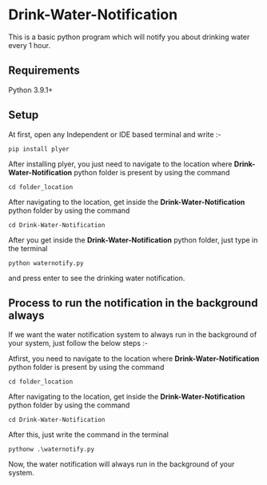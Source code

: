 # Drink-Water-Notification
This is a basic python program which will notify you about drinking water every 1 hour.

## Requirements
Python 3.9.1+

## Setup
At first, open any Independent or IDE based terminal and write :-
```
pip install plyer
```
After installing plyer, you just need to navigate to the location where **Drink-Water-Notification** python folder is present by using the command
```
cd folder_location
```
After navigating to the location, get inside the **Drink-Water-Notification** python folder by using the command
```
cd Drink-Water-Notification
```
After you get inside the **Drink-Water-Notification** python folder, just type in the terminal
```
python waternotify.py
```
and press enter to see the drinking water notification.

## Process to run the notification in the background always
If we want the water notification system to always run in the background of your system, just follow the below steps :- 

Atfirst, you need to navigate to the location where **Drink-Water-Notification** python folder is present by using the command
```
cd folder_location
```
After navigating to the location, get inside the **Drink-Water-Notification** python folder by using the command
```
cd Drink-Water-Notification
```
After this, just write the command in the terminal
```
pythonw .\waternotify.py
```
Now, the water notification will always run in the background of your system.
